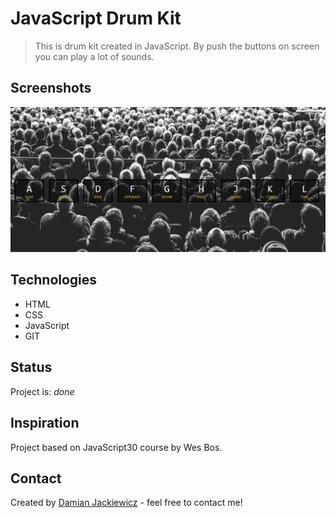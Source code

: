 # JavaScript Drum Kit
> This is drum kit created in JavaScript. By push the buttons on screen you can play a lot of sounds.

## Screenshots
![Website](./img/1.JPG)

## Technologies
* HTML
* CSS
* JavaScript
* GIT

## Status
Project is: *done*

## Inspiration
Project based on JavaScript30 course by Wes Bos.

## Contact
Created by [Damian Jackiewicz](https://www.linkedin.com/in/damian-jackiewicz/) - feel free to contact me!
